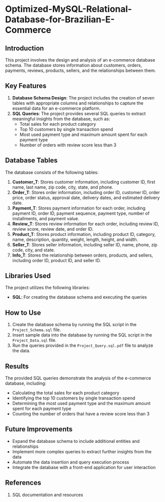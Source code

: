 # Optimized-MySQL-Relational-Database-for-Brazilian-E-Commerce

## Introduction
This project involves the design and analysis of an e-commerce database schema. The database stores information about customers, orders, payments, reviews, products, sellers, and the relationships between them.

## Key Features
1. **Database Schema Design**: The project includes the creation of seven tables with appropriate columns and relationships to capture the essential data for an e-commerce platform.
2. **SQL Queries**: The project provides several SQL queries to extract meaningful insights from the database, such as:
   - Total sales for each product category
   - Top 10 customers by single transaction spend
   - Most used payment type and maximum amount spent for each payment type
   - Number of orders with review score less than 3

## Database Tables
The database consists of the following tables:

1. **Customer_T**: Stores customer information, including customer ID, first name, last name, zip code, city, state, and phone.
2. **Order_T**: Stores order information, including order ID, customer ID, order price, order status, approval date, delivery dates, and estimated delivery date.
3. **Payment_T**: Stores payment information for each order, including payment ID, order ID, payment sequence, payment type, number of installments, and payment value.
4. **Review_T**: Stores review information for each order, including review ID, review score, review date, and order ID.
5. **Product_T**: Stores product information, including product ID, category, name, description, quantity, weight, length, height, and width.
6. **Seller_T**: Stores seller information, including seller ID, name, phone, zip code, city, and state.
7. **Info_T**: Stores the relationship between orders, products, and sellers, including order ID, product ID, and seller ID.

## Libraries Used
The project utilizes the following libraries:
- **SQL**: For creating the database schema and executing the queries

## How to Use
1. Create the database schema by running the SQL script in the `Project_Schema.sql` file.
2. Insert sample data into the database by running the SQL script in the `Project_Data.sql` file.
3. Run the queries provided in the `Project_Query.sql.pdf` file to analyze the data.

## Results
The provided SQL queries demonstrate the analysis of the e-commerce database, including:
- Calculating the total sales for each product category
- Identifying the top 10 customers by single transaction spend
- Determining the most used payment type and the maximum amount spent for each payment type
- Counting the number of orders that have a review score less than 3

## Future Improvements
- Expand the database schema to include additional entities and relationships
- Implement more complex queries to extract further insights from the data
- Automate the data insertion and query execution process
- Integrate the database with a front-end application for user interaction

## References
1. SQL documentation and resources

